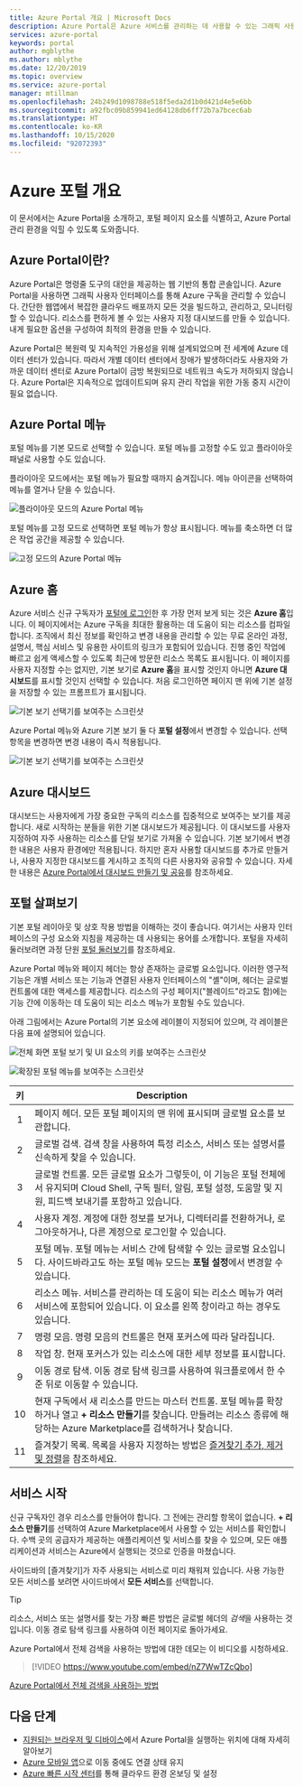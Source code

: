 ```yaml
---
title: Azure Portal 개요 | Microsoft Docs
description: Azure Portal은 Azure 서비스를 관리하는 데 사용할 수 있는 그래픽 사용자 인터페이스입니다. Azure Portal에서 리소스를 탐색하고 찾는 방법을 알아봅니다.
services: azure-portal
keywords: portal
author: mgblythe
ms.author: mblythe
ms.date: 12/20/2019
ms.topic: overview
ms.service: azure-portal
manager: mtillman
ms.openlocfilehash: 24b249d1098788e518f5eda2d1b0d421d4e5e6bb
ms.sourcegitcommit: a92fbc09b859941ed64128db6ff72b7a7bcec6ab
ms.translationtype: HT
ms.contentlocale: ko-KR
ms.lasthandoff: 10/15/2020
ms.locfileid: "92072393"
---
```

# <a name="azure-portal-overview"></a>Azure 포털 개요

이 문서에서는 Azure Portal을 소개하고, 포털 페이지 요소를 식별하고, Azure Portal 관리 환경을 익힐 수 있도록 도와줍니다.

## <a name="what-is-the-azure-portal"></a>Azure Portal이란?

Azure Portal은 명령줄 도구의 대안을 제공하는 웹 기반의 통합 콘솔입니다. Azure Portal을 사용하면 그래픽 사용자 인터페이스를 통해 Azure 구독을 관리할 수 있습니다. 간단한 웹앱에서 복잡한 클라우드 배포까지 모든 것을 빌드하고, 관리하고, 모니터링할 수 있습니다. 리소스를 편하게 볼 수 있는 사용자 지정 대시보드를 만들 수 있습니다. 내게 필요한 옵션을 구성하여 최적의 환경을 만들 수 있습니다.

Azure Portal은 복원력 및 지속적인 가용성을 위해 설계되었으며 전 세계에 Azure 데이터 센터가 있습니다. 따라서 개별 데이터 센터에서 장애가 발생하더라도 사용자와 가까운 데이터 센터로 Azure Portal이 금방 복원되므로 네트워크 속도가 저하되지 않습니다. Azure Portal은 지속적으로 업데이트되며 유지 관리 작업을 위한 가동 중지 시간이 필요 없습니다.

## <a name="azure-portal-menu"></a>Azure Portal 메뉴

포털 메뉴를 기본 모드로 선택할 수 있습니다. 포털 메뉴를 고정할 수도 있고 플라이아웃 패널로 사용할 수도 있습니다.

플라이아웃 모드에서는 포털 메뉴가 필요할 때까지 숨겨집니다. 메뉴 아이콘을 선택하여 메뉴를 열거나 닫을 수 있습니다.

![플라이아웃 모드의 Azure Portal 메뉴](./media/azure-portal-overview/azure-portal-overview-portal-menu-flyout.png)

포털 메뉴를 고정 모드로 선택하면 포털 메뉴가 항상 표시됩니다. 메뉴를 축소하면 더 많은 작업 공간을 제공할 수 있습니다.

![고정 모드의 Azure Portal 메뉴](./media/azure-portal-overview/azure-portal-overview-portal-menu-expandcollapse.png)

## <a name="azure-home"></a>Azure 홈

Azure 서비스 신규 구독자가 [포털에 로그인](https://portal.azure.com)한 후 가장 먼저 보게 되는 것은 **Azure 홈**입니다. 이 페이지에서는 Azure 구독을 최대한 활용하는 데 도움이 되는 리소스를 컴파일합니다. 조직에서 최신 정보를 확인하고 변경 내용을 관리할 수 있는 무료 온라인 과정, 설명서, 핵심 서비스 및 유용한 사이트의 링크가 포함되어 있습니다. 진행 중인 작업에 빠르고 쉽게 액세스할 수 있도록 최근에 방문한 리소스 목록도 표시됩니다. 이 페이지를 사용자 지정할 수는 없지만, 기본 보기로 **Azure 홈**을 표시할 것인지 아니면 **Azure 대시보드**를 표시할 것인지 선택할 수 있습니다. 처음 로그인하면 페이지 맨 위에 기본 설정을 저장할 수 있는 프롬프트가 표시됩니다.

![기본 보기 선택기를 보여주는 스크린샷](./media/azure-portal-overview/azure-portal-default-view.png)

Azure Portal 메뉴와 Azure 기본 보기 둘 다 **포털 설정**에서 변경할 수 있습니다. 선택 항목을 변경하면 변경 내용이 즉시 적용됩니다.

![기본 보기 선택기를 보여주는 스크린샷](./media/azure-portal-overview/azure-portal-overview-portal-settings-menu-home.png)

## <a name="azure-dashboard"></a>Azure 대시보드

대시보드는 사용자에게 가장 중요한 구독의 리소스를 집중적으로 보여주는 보기를 제공합니다. 새로 시작하는 분들을 위한 기본 대시보드가 제공됩니다. 이 대시보드를 사용자 지정하여 자주 사용하는 리소스를 단일 보기로 가져올 수 있습니다. 기본 보기에서 변경한 내용은 사용자 환경에만 적용됩니다. 하지만 혼자 사용할 대시보드를 추가로 만들거나, 사용자 지정한 대시보드를 게시하고 조직의 다른 사용자와 공유할 수 있습니다. 자세한 내용은 [Azure Portal에서 대시보드 만들기 및 공유](../azure-portal/azure-portal-dashboards.md)를 참조하세요.

## <a name="getting-around-the-portal"></a>포털 살펴보기

기본 포털 레이아웃 및 상호 작용 방법을 이해하는 것이 좋습니다. 여기서는 사용자 인터페이스의 구성 요소와 지침을 제공하는 데 사용되는 용어를 소개합니다. 포털을 자세히 둘러보려면 과정 단원 [포털 둘러보기](/learn/modules/tour-azure-portal/3-navigate-the-portal)를 참조하세요.

Azure Portal 메뉴와 페이지 헤더는 항상 존재하는 글로벌 요소입니다. 이러한 영구적 기능은 개별 서비스 또는 기능과 연결된 사용자 인터페이스의 "셸"이며, 헤더는 글로벌 컨트롤에 대한 액세스를 제공합니다. 리소스의 구성 페이지("블레이드"라고도 함)에는 기능 간에 이동하는 데 도움이 되는 리소스 메뉴가 포함될 수도 있습니다.

아래 그림에서는 Azure Portal의 기본 요소에 레이블이 지정되어 있으며, 각 레이블은 다음 표에 설명되어 있습니다.

![전체 화면 포털 보기 및 UI 요소의 키를 보여주는 스크린샷](./media/azure-portal-overview/azure-portal-overview-portal-callouts.png)

![확장된 포털 메뉴를 보여주는 스크린샷](./media/azure-portal-overview/azure-portal-overview-portal-menu-callouts.png)

|키|Description
|:---:|---|
|1|페이지 헤더. 모든 포털 페이지의 맨 위에 표시되며 글로벌 요소를 보관합니다.|
|2| 글로벌 검색. 검색 창을 사용하여 특정 리소스, 서비스 또는 설명서를 신속하게 찾을 수 있습니다.|
|3|글로벌 컨트롤. 모든 글로벌 요소가 그렇듯이, 이 기능은 포털 전체에서 유지되며 Cloud Shell, 구독 필터, 알림, 포털 설정, 도움말 및 지원, 피드백 보내기를 포함하고 있습니다.|
|4|사용자 계정. 계정에 대한 정보를 보거나, 디렉터리를 전환하거나, 로그아웃하거나, 다른 계정으로 로그인할 수 있습니다.|
|5|포털 메뉴. 포털 메뉴는 서비스 간에 탐색할 수 있는 글로벌 요소입니다. 사이드바라고도 하는 포털 메뉴 모드는 **포털 설정**에서 변경할 수 있습니다.|
|6|리소스 메뉴. 서비스를 관리하는 데 도움이 되는 리소스 메뉴가 여러 서비스에 포함되어 있습니다. 이 요소를 왼쪽 창이라고 하는 경우도 있습니다.|
|7|명령 모음. 명령 모음의 컨트롤은 현재 포커스에 따라 달라집니다.|
|8|작업 창.  현재 포커스가 있는 리소스에 대한 세부 정보를 표시합니다.|
|9|이동 경로 탐색. 이동 경로 탐색 링크를 사용하여 워크플로에서 한 수준 뒤로 이동할 수 있습니다.|
|10|현재 구독에서 새 리소스를 만드는 마스터 컨트롤. 포털 메뉴를 확장하거나 열고 **+ 리소스 만들기**를 찾습니다. 만들려는 리소스 종류에 해당하는 Azure Marketplace를 검색하거나 찾습니다.|
|11|즐겨찾기 목록. 목록을 사용자 지정하는 방법은 [즐겨찾기 추가, 제거 및 정렬](../azure-portal/azure-portal-add-remove-sort-favorites.md)을 참조하세요.|

## <a name="get-started-with-services"></a>서비스 시작

신규 구독자인 경우 리소스를 만들어야 합니다. 그 전에는 관리할 항목이 없습니다. **+ 리소스 만들기**를 선택하여 Azure Marketplace에서 사용할 수 있는 서비스를 확인합니다. 수백 곳의 공급자가 제공하는 애플리케이션 및 서비스를 찾을 수 있으며, 모든 애플리케이션과 서비스는 Azure에서 실행되는 것으로 인증을 마쳤습니다.

사이드바의 [즐겨찾기]가 자주 사용되는 서비스로 미리 채워져 있습니다.  사용 가능한 모든 서비스를 보려면 사이드바에서 **모든 서비스**를 선택합니다.

> [!TIP]
> 리소스, 서비스 또는 설명서를 찾는 가장 빠른 방법은 글로벌 헤더의 *검색*을 사용하는 것입니다. 이동 경로 탐색 링크를 사용하여 이전 페이지로 돌아가세요.
>
Azure Portal에서 전체 검색을 사용하는 방법에 대한 데모는 이 비디오를 시청하세요.


> [!VIDEO https://www.youtube.com/embed/nZ7WwTZcQbo]

[Azure Portal에서 전체 검색을 사용하는 방법](https://www.youtube.com/watch?v=nZ7WwTZcQbo)

## <a name="next-steps"></a>다음 단계

* [지원되는 브라우저 및 디바이스](../azure-portal/azure-portal-supported-browsers-devices.md)에서 Azure Portal을 실행하는 위치에 대해 자세히 알아보기
* [Azure 모바일 앱](https://azure.microsoft.com/features/azure-portal/mobile-app/)으로 이동 중에도 연결 상태 유지
* [Azure 빠른 시작 센터](../azure-portal/azure-portal-quickstart-center.md)를 통해 클라우드 환경 온보딩 및 설정